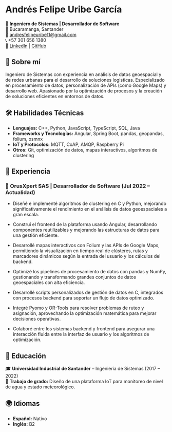 # Andrés Felipe Uribe García  

🚀 **Ingeniero de Sistemas | Desarrollador de Software**  
📍 Bucaramanga, Santander  
📧 andresfelipeuribe11@gmail.com  
📞 +57 301 656 1380  
🔗 [LinkedIn](https://www.linkedin.com/in/andresuribeg/) | [GitHub](https://github.com/LotusZaheer)  

## 🌟 Sobre mí  
Ingeniero de Sistemas con experiencia en análisis de datos geoespacial y de redes urbanas para el desarrollo de soluciones logisticas. Especializado en procesamiento de datos, personalización de APIs (como Google Maps) y desarrollo web. Apasionado por la optimización de procesos y la creación de soluciones eficientes en entornos de datos.  

## 🛠️ Habilidades Técnicas  
- **Lenguajes:** C++, Python, JavaScript, TypeScript, SQL, Java
- **Frameworks y Tecnologías:** Angular, Spring Boot, pandas, geopandas, folium, osmnx
- **IoT y Protocolos:** MQTT, CoAP, AMQP, Raspberry Pi  
- **Otros:** Git, optimización de datos, mapas interactivos, algoritmos de clustering 

## 💼 Experiencia  
### 🏢 OrusXpert SAS | **Desarrollador de Software** (Jul 2022 – Actualidad)  

- Diseñé e implementé algoritmos de clustering en C y Python, mejorando significativamente el rendimiento en el análisis de datos geoespaciales a gran escala.

- Construí el frontend de la plataforma usando Angular, desarrollando componentes reutilizables y mejorando las estructuras de datos para una gestión eficiente.

- Desarrollé mapas interactivos con Folium y las APIs de Google Maps, permitiendo la visualización en tiempo real de clústeres, rutas y marcadores dinámicos según la entrada del usuario y los cálculos del backend.

- Optimizé los pipelines de procesamiento de datos con pandas y NumPy, gestionando y transformando grandes conjuntos de datos geoespaciales con alta eficiencia.

- Desarrollé scripts personalizados de gestión de datos en C, integrados con procesos backend para soportar un flujo de datos optimizado.

- Integré Pyomo y OR-Tools para resolver problemas de ruteo y asignación, aprovechando la optimización matemática para mejorar decisiones operativas.

- Colaboré entre los sistemas backend y frontend para asegurar una interacción fluida entre la interfaz de usuario y los algoritmos de optimización.

## 📖 Educación  
🎓 **Universidad Industrial de Santander** – Ingeniería de Sistemas (2017 – 2022)  
📜 **Trabajo de grado:** Diseño de una plataforma IoT para monitoreo de nivel de agua y estado meteorológico.  

## 🌍 Idiomas  
- **Español:** Nativo  
- **Inglés:** B2  
